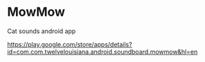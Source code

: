 # MowMow
Cat sounds android app

https://play.google.com/store/apps/details?id=com.com.twelvelouisiana.android.soundboard.mowmow&hl=en
